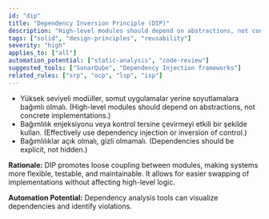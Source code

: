 ```yaml
---
id: "dip"
title: "Dependency Inversion Principle (DIP)"
description: "High-level modules should depend on abstractions, not concrete implementations."
tags: ["solid", "design-principles", "reusability"]
severity: "high"
applies_to: ["all"]
automation_potential: ["static-analysis", "code-review"]
suggested_tools: ["SonarQube", "Dependency Injection frameworks"]
related_rules: ["srp", "ocp", "lsp", "isp"]
---
```


- Yüksek seviyeli modüller, somut uygulamalar yerine soyutlamalara bağımlı olmalı. (High-level modules should depend on abstractions, not concrete implementations.)
- Bağımlılık enjeksiyonu veya kontrol tersine çevirmeyi etkili bir şekilde kullan. (Effectively use dependency injection or inversion of control.)
- Bağımlılıklar açık olmalı, gizli olmamalı. (Dependencies should be explicit, not hidden.)

**Rationale:** DIP promotes loose coupling between modules, making systems more flexible, testable, and maintainable. It allows for easier swapping of implementations without affecting high-level logic.

**Automation Potential:** Dependency analysis tools can visualize dependencies and identify violations.
